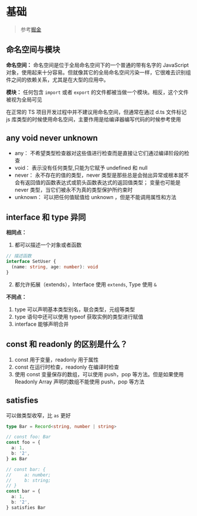 # 基础

> 参考[掘金](https://juejin.cn/post/7162011064819777567)

## 命名空间与模块

**命名空间：** 命名空间是位于全局命名空间下的一个普通的带有名字的 JavaScript 对象，使用起来十分容易。但就像其它的全局命名空间污染一样，它很难去识别组件之间的依赖关系，尤其是在大型的应用中。

**模块：** 任何包含 `import` 或者 `export` 的文件都被当做一个模块。相反，这个文件被视为全局可见

在正常的 TS 项目开发过程中并不建议用命名空间，但通常在通过 d.ts 文件标记 js 库类型的时候使用命名空间，主要作用是给编译器编写代码的时候参考使用

## any void never unknown

- any： 不希望类型检查器对这些值进行检查而是直接让它们通过编译阶段的检查
- void： 表示没有任何类型,只能为它赋予 undefined 和 null
- never： 永不存在的值的类型，never 类型是那些总是会抛出异常或根本就不会有返回值的函数表达式或箭头函数表达式的返回值类型； 变量也可能是 never 类型，当它们被永不为真的类型保护所约束时
- unknown： 可以把任何值赋值给 unknown ，但是不能调用属性和方法

## interface 和 type 异同

**相同点：**

1. 都可以描述一个对象或者函数

```ts
// 描述函数
interface SetUser {
  (name: string, age: number): void
}
```

2. 都允许拓展（extends），Interface 使用 `extends`, Type 使用 `&`

**不同点：**

1. type 可以声明基本类型别名，联合类型，元组等类型
2. type 语句中还可以使用 typeof 获取实例的类型进行赋值
3. interface 能够声明合并

## const 和 readonly 的区别是什么？

1. const 用于变量，readonly 用于属性
2. const 在运行时检查，readonly 在编译时检查
3. 使用 const 变量保存的数组，可以使用 push，pop 等方法。但是如果使用 Readonly Array 声明的数组不能使用 push，pop 等方法

## satisfies

可以做类型收窄，比 `as` 更好

```ts
type Bar = Record<string, number | string>

// const foo: Bar
const foo = {
  a: 1,
  b: '2',
} as Bar

// const bar: {
//     a: number;
//     b: string;
// }
const bar = {
  a: 1,
  b: '2',
} satisfies Bar
```
